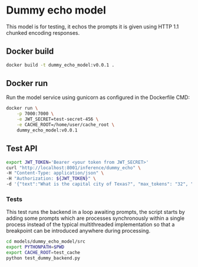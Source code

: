 # Dummy echo model

This model is for testing, it echos the prompts it is given using HTTP 1.1 chunked encoding responses.

## Docker build

```bash
docker build -t dummy_echo_model:v0.0.1 .
```

## Docker run

Run the model service using gunicorn as configured in the Dockerfile CMD:
```bash
docker run \
    -p 7000:7000 \
    -e JWT_SECRET=test-secret-456 \
    -e CACHE_ROOT=/home/user/cache_root \
    dummy_echo_model:v0.0.1
```

## Test API

```bash
export JWT_TOKEN='Bearer <your token from JWT_SECRET>'
curl "http://localhost:8001/inference/dummy_echo" \
-H "Content-Type: application/json" \
-H "Authorization: ${JWT_TOKEN}" \
-d '{"text":"What is the capital city of Texas?", "max_tokens": "32", "top_k": "1"}'
```

### Tests

This test runs the backend in a loop awaiting prompts, the script starts by adding some prompts which are processes synchronously within a single process instead of the typical multithreaded implementation so that a breakpoint can be introduced anywhere during processing.

```bash
cd models/dummy_echo_model/src
export PYTHONPATH=$PWD
export CACHE_ROOT=test_cache
python test_dummy_backend.py
```

